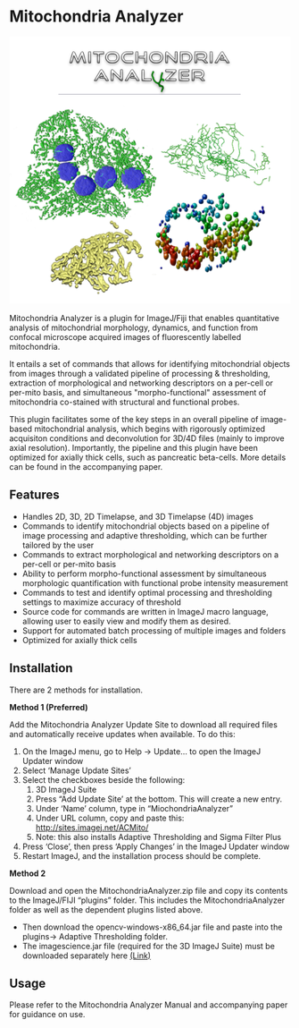 # Mitochondria Analyzer

![alt text](https://github.com/AhsenChaudhry/Mitochondria-Analyzer/blob/master/misc/MitoAnalyzer.PNG "Logo Title Text 1")

Mitochondria Analyzer is a plugin for ImageJ/Fiji that enables quantitative analysis of mitochondrial morphology, dynamics, and function from confocal microscope acquired images of fluorescently labelled mitochondria.

It entails a set of commands that allows for identifying mitochondrial objects from images through a validated pipeline of processing & thresholding, extraction of morphological and networking descriptors on a per-cell or per-mito basis, and simultaneous "morpho-functional" assessment of mitochondria co-stained with structural and functional probes.

This plugin facilitates some of the key steps in an overall pipeline of image-based mitochondrial analysis, which begins with rigorously optimized acquisiton conditions and deconvolution for 3D/4D files (mainly to improve axial resolution). Importantly, the pipeline and this plugin have been optimized for axially thick cells, such as pancreatic beta-cells. More details can be found in the accompanying paper.

## Features
* Handles 2D, 3D, 2D Timelapse, and 3D Timelapse (4D) images
* Commands to identify mitochondrial objects based on a pipeline of image processing and adaptive thresholding, which can be further tailored by the user
* Commands to extract morphological and networking descriptors on a per-cell or per-mito basis
* Ability to perform morpho-functional assessment by simultaneous morphologic quantification with functional probe intensity measurement
* Commands to test and identify optimal processing and thresholding settings to maximize accuracy of threshold
* Source code for commands are written in ImageJ macro language, allowing user to easily view and modify them as desired.
* Support for automated batch processing of multiple images and folders
* Optimized for axially thick cells

## Installation
There are 2 methods for installation.

**Method 1 (Preferred)**

Add the Mitochondria Analyzer Update Site to download all required files and automatically receive updates when available. To do this:
1)	On the ImageJ menu, go to Help -> Update… to open the ImageJ Updater window
2)	Select ‘Manage Update Sites’
3)	Select the checkboxes beside the following:
    1) 3D ImageJ Suite
    2)	Press “Add Update Site’ at the bottom. This will create a new entry.
    3)	Under ‘Name’ column, type in “MiochondriaAnalyzer”
    4)	Under URL column, copy and paste this: http://sites.imagej.net/ACMito/
    5)	Note: this also installs Adaptive Thresholding and Sigma Filter Plus
5)	Press ‘Close’, then press ‘Apply Changes’ in the ImageJ Updater window
6)	Restart ImageJ, and the installation process should be complete.

**Method 2**

Download and open the MitochondriaAnalyzer.zip file and copy its contents to the ImageJ/FIJI “plugins” folder. This includes the MitochondriaAnalyzer folder as well as the dependent plugins listed above.
*   Then download the opencv-windows-x86_64.jar file and paste into the plugins-> Adaptive Thresholding folder.
*	The imagescience.jar file (required for the 3D ImageJ Suite) must be downloaded separately here [(Link)](https://imagescience.org/meijering/software/featurej/)

## Usage
Please refer to the Mitochondria Analyzer Manual and accompanying paper for guidance on use.
